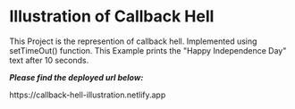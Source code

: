 <h1>Illustration of Callback Hell</h1>

<p>This Project is the represention of callback hell. Implemented using setTimeOut() function. This Example prints the "Happy Independence Day" text after 10 seconds.</p>
<p><b><i>Please find the deployed url below:</i></b></p>
https://callback-hell-illustration.netlify.app
